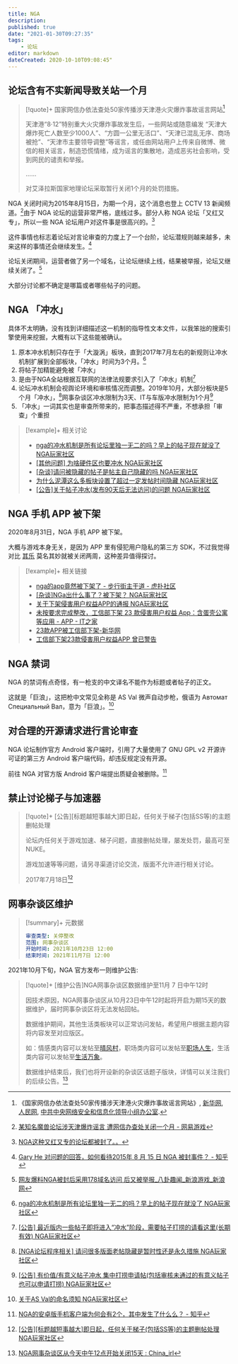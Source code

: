 ```yaml
---
title: NGA
description:
published: true
date: "2021-01-30T09:27:35"
tags:
    - 论坛
editor: markdown
dateCreated: 2020-10-10T09:08:45"
---
```


<!-- 国内专业的游戏玩家社区 -->

## 论坛含有不实新闻导致关站一个月

> [!quote]+ 国家网信办依法查处50家传播涉天津港火灾爆炸事故谣言网站[^54249]
>
> 天津港“8·12”特别重大火灾爆炸事故发生后，一些网站或随意编发 “天津大爆炸死亡人数至少1000人”、“方圆一公里无活口”、“天津已混乱无序、商场被抢”、“天津市主要领导调整”等谣言，或任由网站用户上传来自微博、微信的相关谣言，制造恐慌情绪，成为谣言的集散地，造成恶劣社会影响，受到网民的谴责和举报。
>
> ......
>
> 对艾泽拉斯国家地理论坛采取暂行关闭1个月的处罚措施。

[^54249]: 《国家网信办依法查处50家传播涉天津港火灾爆炸事故谣言网站》, [新华网](https://web.archive.org/web/20150815154249/http://news.xinhuanet.com/legal/2015-08/15/c_128132309.htm), [人民网](https://web.archive.org/web/20151017190002/http://politics.people.com.cn/n/2015/0815/c1001-27467538.html), [中共中央网络安全和信息化领导小组办公室](https://web.archive.org/web/20150817030203/http://www.cac.gov.cn/2015-08/15/c_1116265229.htm).

NGA 关闭时间为2015年8月15日，为期一个月，这个消息也登上 CCTV 13 新闻频道。[^NGA_ne]由于 NGA 论坛的运营非常严格，底线过多。部分人称 NGA 论坛「又红又专」，所以一些 NGA 论坛用户对这件事是很高兴的。[^NGA_rad]

[^NGA_ne]: [某知名魔兽论坛涉天津爆炸谣言 遭网信办查处关闭一个月 - 网易游戏](https://web.archive.org/web/20210130085047/https://ent.163.com/game/15/0816/15/B159OUNJ00314J6K.html)

[^NGA_rad]: [NGA这种又红又专的论坛都被封了。。](https://web.archive.org/web/20210130082221/https://www.douban.com/group/topic/78657088/)

这件事情也标志着论坛对言论审查的力度上了一个台阶，论坛潜规则越来越多，未来这样的事情还会继续发生。[^NGA_Gary]

[^NGA_Gary]: [Gary He 对问题的回答，如何看待2015年 8 月 15 日 NGA 被封事件？ - 知乎](https://web.archive.org/web/20210130083023/https://www.zhihu.com/question/34608756/answer/59540348)

论坛关闭期间，运营者做了另一个域名，让论坛继续上线，结果被举报，论坛又继续关闭了。[^NGA_178]

[^NGA_178]: [网友爆料NGA被封后采用178域名访问 后又被举报_八卦趣闻_新浪游戏_新浪网](https://archive.is/jeBXV "https://games.sina.com.cn/g/g/2015-08-17/fxfxrav2538454.shtml")

大部分讨论都不确定是哪篇或者哪些帖子的问题。

<!--
+ [魔兽论坛NGA被封停一个月 涉传播天津港爆炸谣言](https://web.archive.org/web/20210130082727/https://www.donews.com/201508/2900502.shtm)
+ [如何看待2015年 8 月 15 日 NGA 被封事件？ - 知乎](https://web.archive.org/web/20210130084945/https://www.zhihu.com/question/34608756)
+ [某知名魔兽论坛涉天津爆炸谣言 遭网信办查处关闭一个月 NGA_网易游戏](https://web.archive.org/web/20210130085047/https://ent.163.com/game/15/0816/15/B159OUNJ00314J6K.html)
-->

## NGA 「冲水」

具体不太明确，没有找到详细描述这一机制的指导性文本文件，以我笨拙的搜索引擎使用来挖掘，大概有以下这些能被确认。

1.  原本冲水机制只存在于「大漩涡」板块，直到2017年7月左右的新规则让冲水机制扩展到全部板块，「冲水」时间为3个月。[^NGA_fwf]
2.  将帖子加精能避免被「冲水」
3.  是由于NGA全站根据互联网的法律法规要求引入了「冲水」机制[^NGA_inrule]
4.  论坛冲水机制会视舆论环境和审核情况而调整。2019年10月，大部分板块是5个月「冲水」，[^NGA_191005]网事杂谈区冲水限制为3天、IT与车版冲水限制为1个月[^NGA_nwca]
5.  「冲水」一词其实也是审查所带来的，把事态描述得不严重，不想承担「审查」个重担

[^NGA_fwf]: [nga的冲水机制是所有论坛里独一无二的吗？早上的帖子现在就没了 NGA玩家社区](https://archive.is/NYSD4 "https://bbs.nga.cn/read.php?tid=18016951")

[^NGA_inrule]: [[公告] 最近版内一些帖子即将进入“冲水”阶段，需要帖子打捞的请看这里(长期有效) NGA玩家社区](https://archive.is/GGfzd "https://bbs.nga.cn/read.php?tid=21410693")

[^NGA_191005]: [[NGA论坛程序相关] 请问很多版面老帖隐藏是暂时性还是永久措施 NGA玩家社区](https://archive.is/L5UUm "https://g.nga.cn/read.php?tid=19000071")

[^NGA_nwca]: [[公告] 有价值/有意义帖子冲水 集中打捞申请帖(包括审核未通过的有意义帖子也可以申请打捞) NGA玩家社区](https://archive.is/XB1St "https://bbs.nga.cn/read.php?tid=19025853")

> [!example]+ 相关讨论
>
> +   [nga的冲水机制是所有论坛里独一无二的吗？早上的帖子现在就没了 NGA玩家社区](https://archive.is/NYSD4 "https://bbs.nga.cn/read.php?tid=23563590")
> +   [[其他问题] 为啥硬件区也要冲水 NGA玩家社区](https://archive.is/g2U9R "https://ngabbs.com/read.php?tid=18441240")
> +   [[杂谈]请问被隐藏的帖子是帖主自己隐藏的吗 NGA玩家社区](https://archive.is/ZCo2q "https://bbs.nga.cn/read.php?tid=23420262")
> +   [为什么泥潭这么多板块设置了超过一定发帖时间隐藏 NGA玩家社区](https://archive.is/TwGeZ "https://ngabbs.com/read.php?tid=18202969")
> +   [[公告]关于帖子冲水(发布90天后无法访问)的问题 NGA玩家社区](https://archive.is/0rhQc "https://ngabbs.com/read.php?tid=18592525")

## NGA 手机 APP 被下架

2020年8月31日，NGA 手机 APP 被下架。

大概与游戏本身无关，是因为 APP 里有侵犯用户隐私的第三方 SDK，不过我觉得对比 [其乐](/website/其乐.md) 莫名其妙就被关闭两周，这种差异值得探讨。

> [!example]+ 相关链接
>
> +   [nga的app竟然被下架了 - 步行街主干道 - 虎扑社区](https://web.archive.org/web/20200919035614/https://bbs.hupu.com/37980408.html)
> +   [[杂谈]NGa出什么事了？被下架？ NGA玩家社区](https://archive.is/Rs8HF "https://bbs.nga.cn/read.php?tid=23358454")
> +   [关于下架侵害用户权益APP的通报 NGA玩家社区](https://archive.is/u2JaR "https://g.nga.cn/read.php?tid=23340542")
> +   [未按要求完成整改，工信部下架 23 款侵害用户权益 App：含蛋壳公寓等应用 - APP - IT之家](https://archive.is/GqIUa)
> +   [23款APP被工信部下架-新华网](https://web.archive.org/web/20200919045455/http://www.xinhuanet.com/finance/2020-09/15/c_1126493389.htm)
> +   [工信部下架23款侵害用户权益APP 曾已警告](https://web.archive.org/web/20200919045641/http://js.people.com.cn/n2/2020/0915/c359574-34293680.html)

## NGA 禁词

NGA 的禁词有点奇怪，有一枪支的中文译名不能作为标题或者帖子的正文。

这就是「巨浪」，这把枪中文常见全称是 AS Val 微声自动步枪，俄语为 Автомат Специальный Вал，意为「巨浪」。[^NGA_AS_Val]

[^NGA_AS_Val]: [关于AS Val的命名须知 NGA玩家社区](https://archive.is/ze8GJ "https://bbs.nga.cn/read.php?tid=18194145")

## 对合理的开源请求进行言论审查

NGA 论坛制作官方 Android 客户端时，引用了大量使用了 GNU GPL v2 开源许可证的第三方 Android 客户端代码，却违反规定没有开源。

前往 NGA 对官方版 Android 客户端提出质疑会被删除。[^NGA_wac]

[^NGA_wac]: [NGA的安卓版手机客户端为何会有2个，其中发生了什么么？ - 知乎](https://web.archive.org/web/20210130080544/https://www.zhihu.com/question/23254729/answer/30110476)

## 禁止讨论梯子与加速器

> [!quote]+ [公告][标题越短事越大]即日起，任何关于梯子(包括SS等)的主题删帖处理
>
> 论坛内任何关于游戏加速、梯子问题，直接删帖处理，屡发处罚，最高可至NUKE。
>
> 游戏加速等等问题，请另寻渠道讨论交流，版面不允许进行相关讨论。
>
> 2017年7月18日[^FX5Aw]

[^FX5Aw]: [[公告][标题越短事越大]即日起，任何关于梯子(包括SS等)的主题删帖处理 NGA玩家社区](https://archive.is/FX5Aw "https://bbs.nga.cn/read.php?tid=12054925")

## 网事杂谈区维护

> [!summary]+ 元数据
>
> ```YAML
> 审查类型: 关停整改
> 范围: 网事杂谈区
> 开始时间: 2021年10月23日 12:00
> 结束时间: 2021年11月7日 12:00
> ```

2021年10月下旬，NGA 官方发布一则维护公告:

> [!quote]+ [维护公告]NGA网事杂谈区数据维护至11月 7 日中午12时
>
> 因技术原因，NGA网事杂谈区从10月23日中午12时起将开启为期15天的数据维护，届时网事杂谈区将无法发帖回帖。
>
> 数据维护期间，其他生活类板块可以正常访问发帖，希望用户根据主题内容将内容发至对应版区。
>
> 如：情感类内容可以发帖至[晴风村](https://bbs.nga.cn/thread.php?fid=-7955747)，职场类内容可以发帖至[职场人生](https://bbs.nga.cn/thread.php?fid=-1459709)，生活类内容可以发帖至[生活万象](https://bbs.nga.cn/thread.php?fid=704)。
>
> 数据维护结束后，我们也将开设新的杂谈区话题子版块，详情可以关注我们的后续公告。[^qdw22u]

[^qdw22u]: [NGA网事杂谈区从今天中午12点开始关闭15天 : China_irl](https://web.archive.org/web/20211025102731/https://old.reddit.com/r/China_irl/comments/qdw22u/nga网事杂谈区从今天中午12点开始关闭15天/)
